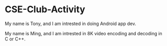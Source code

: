 # CSE-Club-Activity

My name is Tony, and I am intrested in doing Android app dev.

My name is Ming, and I am intrested in 8K video encoding and decoding in C or C++.
